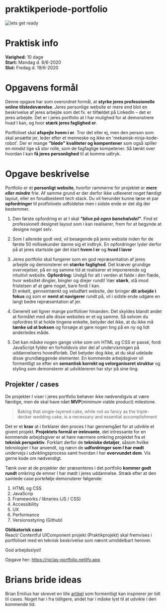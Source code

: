 # praktikperiode-portfolio

![lets get ready](https://github.com/rts-cmk-opgaver/praktikperiode-portfolio/blob/master/lets-get-ready-to-rumble.jpg "lets get ready")


# Praktisk info

**Varighed:** 10 dage<br>
**Start:** Mandag d. 8/6-2020<br>
**Slut:** Fredag d. 19/6-2020<br>


# Opgavens formål

Denne opgave har som overordnet formål, at **styrke jeres professionelle online tilstedeværelse**. Jeres personlige website er mere end blot en beskrivelse af jeres arbejde som det fx. er tilfældet på LinkedIn – det er jeres arbejde. Det er i jeres portfolio at I har mulighed for at demonstrere hvad I kan, og hvor **stærk jeres faglighed er**.

Portfolioet skal **afspejle hvem i er**. Tror det eller ej, men den person som skal ansætte jer, leder efter et menneske og ikke en 'mekanisk-ninja-kode-robot'. Der er mange **"bløde" kvaliteter og kompentener** som også spiller en mindst lige så stor rolle, som de fagfaglige kompetener. Så tænkt over hvordan I kan **få jeres personlighed** til at komme udtryk.


# Opgave beskrivelse

Portfolio er et **personligt website**, hvorfor rammerne for projektet er ***mere eller mindre*** frie. Af samme grund er der derfor ikke udleveret noget færdigt layout, eller en forudbestemt tech stack. 
Du vil herunder kunne læse et par **opfordringer** til protfolioets udfoldelse men i sidste ende er det dig der bestemmer. 

1.   Den første opfordring er at I skal ***"blive på egen banehalvdel"***. Find et professionelt designet layout som i kan realiserer, frem for at begynde at designe noget selv.

2.   Som I allerede godt ved, vil besøgende på jeres website inden for de første 50 millisekunder danne sig et indtryk. En opfordringer lyder derfor på at jeres startside gør det klart **hvem I er** og **hvad I laver**

3.   Jeres portfolio skal fungerer som en god repræsentation af jeres arbejde og demonsterer en **stærke faglighed**. Det kræver grundige overvejelser, på en og samme tid at realiserer et imponerende og intuitivt website. 
**Opfordring:** Undgå for alt i verden at falde i den flæde, hvor websitet dingler, bingler og drejer rundt! Vær **stærk**, stå imod fristelsen af at gøre noget, bare fordi I kan.<br>
Et enkelt, gennemtænkt og veludført website, der bringer **dit arbejde i fokus** og som er **nemt at navigerer** rundt på, vil i sidste ende udgøre en langt bedre repræsentation af jer.

4.   Generelt set ligner mange portfolioer hinanden. Det skyldes blandt andet at formålet med alle disse websites er et og samme. Så selvom du opfordres til at holde tingene enkelte, betyder det ikke, at du ikke må **tænke ud at boksen** og forsøge at gøre nogen ting på en ny og lidt anderledes måde.

5.   Det kan måske nogen gange virke som om HTML og CSS er passé, fordi JavaScript fylder en forholdsvis stor del af undervisningen på uddannelsens hovedforløb. Det betyder dog ikke, at du skal udelade disse grundlæggende elementer. En kommende arbejdsgiver vil formentligt se efter en **semantisk korrekt og velorganiseret struktur** og styling som demonsterer at udviklereren har styr på sine ting.


## Projekter / cases
De projekter I viser i jeres portfolio behøver ikke nødvendigvis at være færdige, men de skal have nået **MVP**(minimum viable product) milestone. 

> Baking that single-layered cake, while not as fancy as the triple-decker wedding cake, is a necessary and essential accomplishment

Det er et **krav** at i forklarer den proces I har gennemgået for at udvikle et givent projekt. **Projektets formål er irelevante**, det intressante for en kommende arbejdsgiver er at høre nærmere omkring projektet fra et **teknisk perspektiv**. Forklart derfor de **tekniske detaljer**, såsom hvilke teknologier I har anvendt, og nævn de **udfordringer som I har mødt** undervejs i udviklingsprocess samt hvordan I har **overvundet dem**. Vis gerne kode om nødvendigt.

Tænk over at de projekter der præsenteres i det portfolio **kommer godt rundt** omkring de emner I har mødt i jeres uddannelse. Stræb efter at den samlede case portefølje demonsterer følgende: 

1.   HTML og CSS 
2.   JavaScrip
3.   Frameworks / libraries (JS / CSS)
4.   Accessibility 
5.   UX
6.   Performance
7.   Versionsstyring (Github)

**Oblikatorisk case**<br>
React/ Contentful UIComponent projekt (Praktikprojekt) skal fremvises i portfolioet med en teknisk beskrivelse som nævnt umiddelbart herover.

God arbejdsslyst!

Opgave her: https://niclas-portfolio.netlify.app

# Brians bride ideas
Brian Emilius har skrevet en lille [artikel](https://www.brianemilius.com/portfolio-ideas/)
 som formentligt kan inspirerer jer lidt til cases. Noget har i fra tidligere, andet har i måske lyst til at udvikle i den kommende tid.

